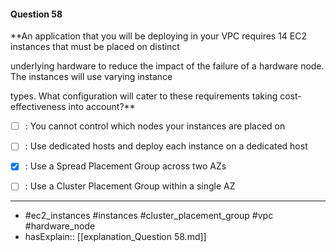 #### Question  58

**An application that you will be deploying in your VPC requires 14 EC2 instances that must be placed on distinct

underlying hardware to reduce the impact of the failure of a hardware node. The instances will use varying instance

types. What configuration will cater to these requirements taking cost-effectiveness into account?**

- [ ] :  You cannot control which nodes your instances are placed on

- [ ] :  Use dedicated hosts and deploy each instance on a dedicated host

- [x] :  Use a Spread Placement Group across two AZs

- [ ] :  Use a Cluster Placement Group within a single AZ

----

- #ec2_instances #instances #cluster_placement_group #vpc #hardware_node
- hasExplain:: [[explanation_Question  58.md]]
